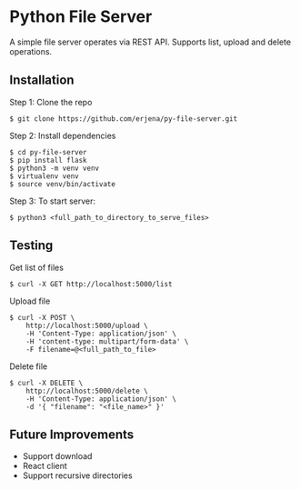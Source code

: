 # Python File Server

A simple file server operates via REST API. Supports list, upload and delete operations.

## Installation

Step 1: Clone the repo
```
$ git clone https://github.com/erjena/py-file-server.git
```

Step 2: Install dependencies
```
$ cd py-file-server
$ pip install flask
$ python3 -m venv venv
$ virtualenv venv
$ source venv/bin/activate
```
Step 3: To start server:
```
$ python3 <full_path_to_directory_to_serve_files>
```

## Testing
Get list of files
```
$ curl -X GET http://localhost:5000/list
```
Upload file
```
$ curl -X POST \
    http://localhost:5000/upload \
    -H 'Content-Type: application/json' \
    -H 'content-type: multipart/form-data' \
    -F filename=@<full_path_to_file>
```
Delete file 
```
$ curl -X DELETE \
    http://localhost:5000/delete \
    -H 'Content-Type: application/json' \
    -d '{ "filename": "<file_name>" }'
```

## Future Improvements
* Support download
* React client
* Support recursive directories
